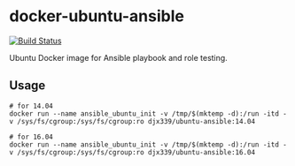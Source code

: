 # docker-ubuntu-ansible

[![Build Status](https://travis-ci.org/djx339/docker-ubuntu-ansible.svg?branch=master)](https://travis-ci.org/djx339/docker-ubuntu-ansible)

Ubuntu Docker image for Ansible playbook and role testing.

## Usage

```shell
# for 14.04
docker run --name ansible_ubuntu_init -v /tmp/$(mktemp -d):/run -itd -v /sys/fs/cgroup:/sys/fs/cgroup:ro djx339/ubuntu-ansible:14.04

# for 16.04
docker run --name ansible_ubuntu_init -v /tmp/$(mktemp -d):/run -itd -v /sys/fs/cgroup:/sys/fs/cgroup:ro djx339/ubuntu-ansible:16.04
```
